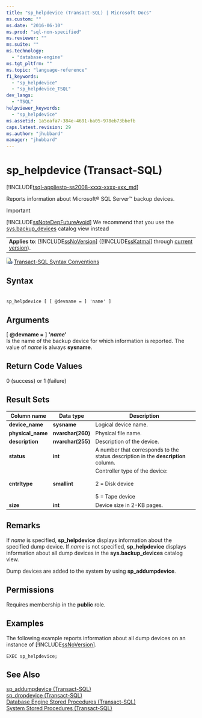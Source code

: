 ```yaml
---
title: "sp_helpdevice (Transact-SQL) | Microsoft Docs"
ms.custom: ""
ms.date: "2016-06-10"
ms.prod: "sql-non-specified"
ms.reviewer: ""
ms.suite: ""
ms.technology: 
  - "database-engine"
ms.tgt_pltfrm: ""
ms.topic: "language-reference"
f1_keywords: 
  - "sp_helpdevice"
  - "sp_helpdevice_TSQL"
dev_langs: 
  - "TSQL"
helpviewer_keywords: 
  - "sp_helpdevice"
ms.assetid: 1a5eafa7-384e-4691-ba05-978eb73bbefb
caps.latest.revision: 29
ms.author: "jhubbard"
manager: "jhubbard"
---
```

# sp_helpdevice (Transact-SQL)
[!INCLUDE[tsql-appliesto-ss2008-xxxx-xxxx-xxx_md](../../../database-engine/configure/windows/includes/tsql-appliesto-ss2008-xxxx-xxxx-xxx-md.md)]

  Reports information about Microsoft® SQL Server™ backup devices.  
  
> [!IMPORTANT]  
>  [!INCLUDE[ssNoteDepFutureAvoid](../../../database-engine/configure/windows/includes/ssnotedepfutureavoid-md.md)] We recommend that you use the [sys.backup_devices](../../../relational-databases/reference/system-catalog-views/sys.backup-devices-transact-sql.md) catalog view instead  
  
||  
|-|  
|**Applies to**: [!INCLUDE[ssNoVersion](../../../advanced-analytics/r-services/includes/ssnoversion-md.md)] ([!INCLUDE[ssKatmai](../../../analysis-services/data-mining/includes/sskatmai-md.md)] through [current version](http://go.microsoft.com/fwlink/p/?LinkId=299658)).|  
  
 ![Topic link icon](../../../database-engine/configure/windows/media/topic-link.gif "Topic link icon") [Transact-SQL Syntax Conventions](../../../t-sql/language-elements/transact-sql-syntax-conventions-transact-sql.md)  
  
## Syntax  
  
```  
  
sp_helpdevice [ [ @devname = ] 'name' ]  
```  
  
## Arguments  
 [ **@devname =** ] **'***name***'**  
 Is the name of the backup device for which information is reported. The value of *name* is always **sysname**.  
  
## Return Code Values  
 0 (success) or 1 (failure)  
  
## Result Sets  
  
|Column name|Data type|Description|  
|-----------------|---------------|-----------------|  
|**device_name**|**sysname**|Logical device name.|  
|**physical_name**|**nvarchar(260)**|Physical file name.|  
|**description**|**nvarchar(255)**|Description of the device.|  
|**status**|**int**|A number that corresponds to the status description in the **description** column.|  
|**cntrltype**|**smallint**|Controller type of the device:<br /><br /> 2 = Disk device<br /><br /> 5 = Tape device|  
|**size**|**int**|Device size in 2-KB pages.|  
  
## Remarks  
 If *name* is specified, **sp_helpdevice** displays information about the specified dump device. If *name* is not specified, **sp_helpdevice** displays information about all dump devices in the **sys.backup_devices** catalog view.  
  
 Dump devices are added to the system by using **sp_addumpdevice**.  
  
## Permissions  
 Requires membership in the **public** role.  
  
## Examples  
 The following example reports information about all dump devices on an instance of [!INCLUDE[ssNoVersion](../../../advanced-analytics/r-services/includes/ssnoversion-md.md)].  
  
```  
EXEC sp_helpdevice;  
```  
  
## See Also  
 [sp_addumpdevice &#40;Transact-SQL&#41;](../../../relational-databases/reference/system-stored-procedures/sp-addumpdevice-transact-sql.md)   
 [sp_dropdevice &#40;Transact-SQL&#41;](../../../relational-databases/reference/system-stored-procedures/sp-dropdevice-transact-sql.md)   
 [Database Engine Stored Procedures &#40;Transact-SQL&#41;](../../../relational-databases/reference/system-stored-procedures/database-engine-stored-procedures-transact-sql.md)   
 [System Stored Procedures &#40;Transact-SQL&#41;](../../../relational-databases/reference/system-stored-procedures/system-stored-procedures-transact-sql.md)  
  
  